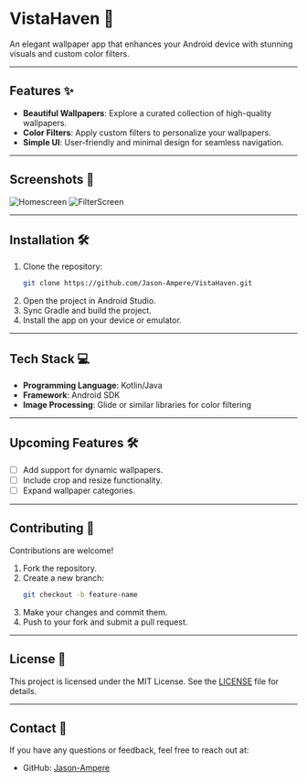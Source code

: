 
# VistaHaven 🌅  
An elegant wallpaper app that enhances your Android device with stunning visuals and custom color filters.  

---

## Features ✨  
- **Beautiful Wallpapers**: Explore a curated collection of high-quality wallpapers.  
- **Color Filters**: Apply custom filters to personalize your wallpapers.  
- **Simple UI**: User-friendly and minimal design for seamless navigation.  

---

## Screenshots 📸  
![Homescreen](./screenshot1.png)
![FilterScreen](./screenshot2.png)

---

## Installation 🛠️  
1. Clone the repository:  
   ```bash  
   git clone https://github.com/Jason-Ampere/VistaHaven.git  
   ```  
2. Open the project in Android Studio.  
3. Sync Gradle and build the project.  
4. Install the app on your device or emulator.  

---

## Tech Stack 💻  
- **Programming Language**: Kotlin/Java  
- **Framework**: Android SDK  
- **Image Processing**: Glide or similar libraries for color filtering  

---

## Upcoming Features 🛠️  
- [ ] Add support for dynamic wallpapers.  
- [ ] Include crop and resize functionality.  
- [ ] Expand wallpaper categories.  

---

## Contributing 🤝  
Contributions are welcome!  
1. Fork the repository.  
2. Create a new branch:  
   ```bash  
   git checkout -b feature-name  
   ```  
3. Make your changes and commit them.  
4. Push to your fork and submit a pull request.  

---

## License 📄  
This project is licensed under the MIT License. See the [LICENSE](LICENSE) file for details.  

---

## Contact 📧  
If you have any questions or feedback, feel free to reach out at:  
- GitHub: [Jason-Ampere](https://github.com/Jason-Ampere)  
